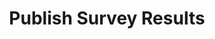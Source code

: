 ---
label: "Chapter 11"
title: "Publish Survey Results"
short_title: 
layout: essay
contributor:
order: 90
---